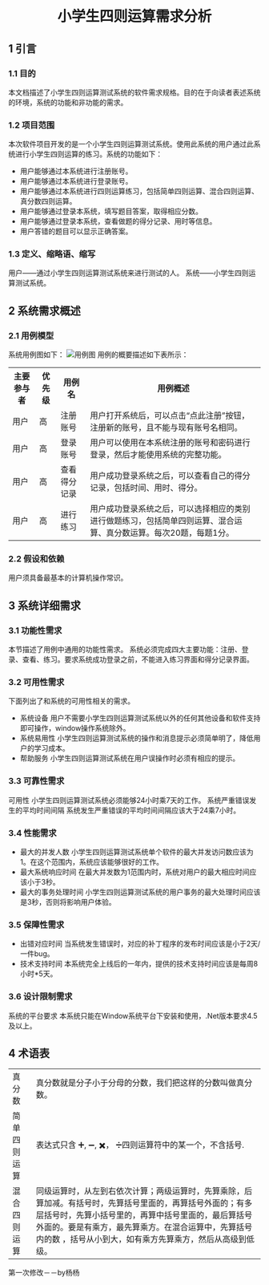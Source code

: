 <h1> <center>小学生四则运算需求分析</center></h1>
<h2>1 引言</h2>
<h3>1.1 目的</h3>
本文档描述了小学生四则运算测试系统的软件需求规格。目的在于向读者表述系统的环境，系统的功能和非功能的需求。
<h3>1.2 项目范围</h3>
本次软件项目开发的是一个小学生四则运算测试系统。使用此系统的用户通过此系统进行小学生四则运算的练习。系统的功能如下：
<ul>
<li>用户能够通过本系统进行注册账号。</li>
<li>用户能够通过本系统进行登录账号。</li>
<li>用户能够通过本系统进行四则运算练习，包括简单四则运算、混合四则运算、真分数四则运算。</li>
<li>用户能够通过登录本系统，填写题目答案，取得相应分数。</li>
<li>用户能够通过登录本系统，查看做题的得分记录、用时等信息。</li>
<li>用户答错的题目可以显示正确答案。</li>
</ul>
<h3>1.3 定义、缩略语、缩写</h3>
用户——通过小学生四则运算测试系统来进行测试的人。   
系统——小学生四则运算测试系统。
<h2>2 系统需求概述</h2>
<h3>2.1 用例模型</h3>
系统用例图如下：       
<img src=“yonglitu.png”  alt="用例图"／>         
用例的概要描述如下表所示：
<table>
  <tr>
    <th>主要参与者</th>
    <th>优先级</th>
    <th>用例名</th>
    <th>用例概述</th>
  </tr>
  <tr>
    <td>用户</td>
    <td>高</td>
    <td>注册账号</td>
    <td>用户打开系统后，可以点击“点此注册”按钮，注册新的账号，且不能与现有账号名相同。</td>
  </tr>
  <tr>
    <td>用户</td>
    <td>高</td>
    <td>登录账号</td>
    <td>用户可以使用在本系统注册的账号和密码进行登录，然后才能使用系统的完整功能。</td>
  </tr>
  <tr>
    <td>用户</td>
    <td>高</td>
    <td>查看得分记录</td>
    <td>用户成功登录系统之后，可以查看自己的得分记录，包括时间、用时、得分。</td>
  </tr>
  <tr>
    <td>用户</td>
    <td>高</td>
    <td>进行练习</td>
    <td>用户成功登录系统之后，可以选择相应的类别进行做题练习，包括简单四则运算、混合运算、真分数运算。每次20题，每题1分。</td>
  </tr>
</table>
<h3>2.2 假设和依赖</h3>
用户须具备最基本的计算机操作常识。
<h2>3 系统详细需求</h2>
<h3>3.1 功能性需求</h3>
本节描述了用例中通用的功能性需求。    
系统必须完成四大主要功能：注册、登录、查看、练习。要求系统成功登录之前，不能进入练习界面和得分记录界面。
<h3>3.2 可用性需求</h3>
下面列出了和系统的可用性相关的需求。    
<ul>
<li>
系统设备     
用户不需要小学生四则运算测试系统以外的任何其他设备和软件支持即可操作，window操作系统除外。
</li>
<li>
系统易用性    
小学生四则运算测试系统的操作和消息提示必须简单明了，降低用户的学习成本。
</li>
<li>
帮助服务    
小学生四则运算测试系统在用户误操作时必须有相应的提示。
</li>
</ul>
<h3>3.3 可靠性需求</h3>
可用性    
小学生四则运算测试系统必须能够24小时乘7天的工作。     
系统严重错误发生的平均时间间隔    
系统发生严重错误的平均时间间隔应该大于24乘7小时。
<h3>3.4 性能需求</h3>
<ul>
<li>
最大的并发人数    
小学生四则运算测试系统单个软件的最大并发访问数应该为1。在这个范围内，系统应该能够很好的工作。
</li>
<li>
最大系统响应时间    
在最大并发数为1范围内时，系统对用户的最大相应时间应该小于3秒。
</li>
<li>
最大的事务处理时间    
小学生四则运算测试系统的用户事务的最大处理时间应该是3秒，否则将影响用户体验。
</li>
</ul>
<h3>3.5 保障性需求</h3>
<ul>
<li>
  出错对应时间    
  当系统发生错误时，对应的补丁程序的发布时间应该是小于2天/一件bug。
</li>
<li>
  技术支持时间     
  本系统完全上线后的一年内，提供的技术支持时间应该是每周8小时*5天。
</li>
</ul>
<h3>3.6 设计限制需求</h3>
系统的平台要求     
本系统只能在Window系统平台下安装和使用，.Net版本要求4.5及以上。
<h2>4 术语表</h2>
<table>
  <tr>
    <td>
      真分数
    </td>
    <td>
      真分数就是分子小于分母的分数，我们把这样的分数叫做真分数。
    </td>
  </tr>
  <tr>
    <td>
      简单四则运算
    </td>
    <td>
      表达式只含 ➕, ➖, ✖️， ➗四则运算符中的某一个，不含括号.
    </td>
  </tr>
  <tr>
    <td>
      混合四则运算
    </td>
    <td>
      同级运算时，从左到右依次计算；两级运算时，先算乘除，后算加减。有括号时，先算括号里面的，再算括号外面的；有多层括号时，先算小括号里的，再算中括号里面的，最后算括号外面的。要是有乘方，最先算乘方。在混合运算中，先算括号内的数 ，括号从小到大，如有乘方先算乘方，然后从高级到低级。
    </td>
  </tr>
</table>

第一次修改－－by杨杨
